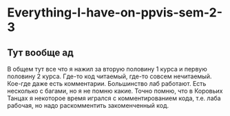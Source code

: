 # Everything-I-have-on-ppvis-sem-2-3
## Тут вообще ад
В общем тут все что я нажил за вторую половину 1 курса и первую половину 2 курса. Где-то код читаемый, где-то совсем нечитаемый.
Кое-где даже есть комментарии.
Большинство лаб работают. Есть несколько с багами, но я не помню какие.
Точно помню, что в Коровьих Танцах я некоторое время игрался с комментированием кода, т.е. лаба рабочая, но надо раскомментить закоменченный код.
